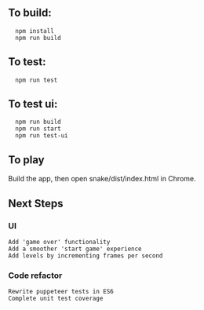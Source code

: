 ## To build:
```
  npm install
  npm run build
```

## To test:
```
  npm run test
```

## To test ui:
```
  npm run build
  npm run start
  npm run test-ui
```

## To play
  Build the app, then open snake/dist/index.html in Chrome.

## Next Steps
  ### UI
    Add 'game over' functionality
    Add a smoother 'start game' experience
    Add levels by incrementing frames per second

  ### Code refactor
    Rewrite puppeteer tests in ES6
    Complete unit test coverage